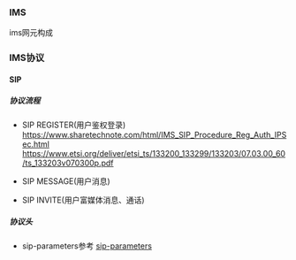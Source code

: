 ### IMS
ims网元构成

### IMS协议
#### SIP
##### 协议流程
* SIP REGISTER(用户鉴权登录)
    https://www.sharetechnote.com/html/IMS_SIP_Procedure_Reg_Auth_IPSec.html
    https://www.etsi.org/deliver/etsi_ts/133200_133299/133203/07.03.00_60/ts_133203v070300p.pdf
    
* SIP MESSAGE(用户消息)

* SIP INVITE(用户富媒体消息、通话)

##### 协议头

* sip-parameters参考
[sip-parameters](https://www.iana.org/assignments/sip-parameters/sip-parameters.xhtml)